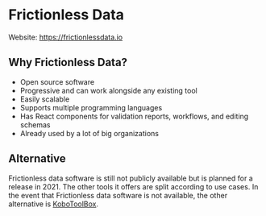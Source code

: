 # Frictionless Data
Website: https://frictionlessdata.io

## Why Frictionless Data?
- Open source software
- Progressive and can work alongside any existing tool
- Easily scalable
- Supports multiple programming languages
- Has React components for validation reports, workflows, and editing schemas
- Already used by a lot of big organizations

## Alternative

Frictionless data software is still not publicly available but is planned for a release in 2021. The other tools it offers are split according to use cases. In the event that Frictionless data software is not available, the other alternative is [KoboToolBox](https://www.kobotoolbox.org).
